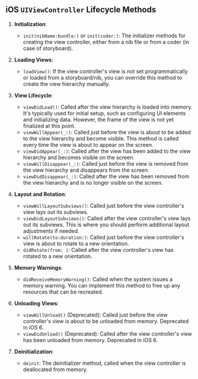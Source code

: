 ## iOS `UIViewController` Lifecycle Methods

1. **Initialization**:
   - `init(nibName:bundle:)` or `init(coder:)`: The initializer methods for creating the view controller, either from a nib file or from a coder (in case of storyboard).

2. **Loading Views**:
   - `loadView()`: If the view controller's view is not set programmatically or loaded from a storyboard/nib, you can override this method to create the view hierarchy manually.

3. **View Lifecycle**:
   - `viewDidLoad()`: Called after the view hierarchy is loaded into memory. It's typically used for initial setup, such as configuring UI elements and initializing data. However, the frame of the view is not yet finalized at this point.
   - `viewWillAppear(_:)`: Called just before the view is about to be added to the view hierarchy and become visible. This method is called every time the view is about to appear on the screen.
   - `viewDidAppear(_:)`: Called after the view has been added to the view hierarchy and becomes visible on the screen.
   - `viewWillDisappear(_:)`: Called just before the view is removed from the view hierarchy and disappears from the screen.
   - `viewDidDisappear(_:)`: Called after the view has been removed from the view hierarchy and is no longer visible on the screen.

4. **Layout and Rotation**:
   - `viewWillLayoutSubviews()`: Called just before the view controller's view lays out its subviews.
   - `viewDidLayoutSubviews()`: Called after the view controller's view lays out its subviews. This is where you should perform additional layout adjustments if needed.
   - `willRotate(to:duration:)`: Called just before the view controller's view is about to rotate to a new orientation.
   - `didRotate(from: )`: Called after the view controller's view has rotated to a new orientation.

5. **Memory Warnings**:
   - `didReceiveMemoryWarning()`: Called when the system issues a memory warning. You can implement this method to free up any resources that can be recreated.

6. **Unloading Views**:
   - `viewWillUnload()` (Deprecated): Called just before the view controller's view is about to be unloaded from memory. Deprecated in iOS 6.
   - `viewDidUnload()` (Deprecated): Called after the view controller's view has been unloaded from memory. Deprecated in iOS 6.

7. **Deinitialization**:
   - `deinit`: The deinitializer method, called when the view controller is deallocated from memory.
